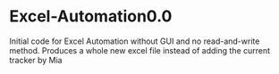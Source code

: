 # Excel-Automation0.0
Initial code for Excel Automation without GUI and no read-and-write method. Produces a whole new excel file instead of adding the current tracker by Mia

